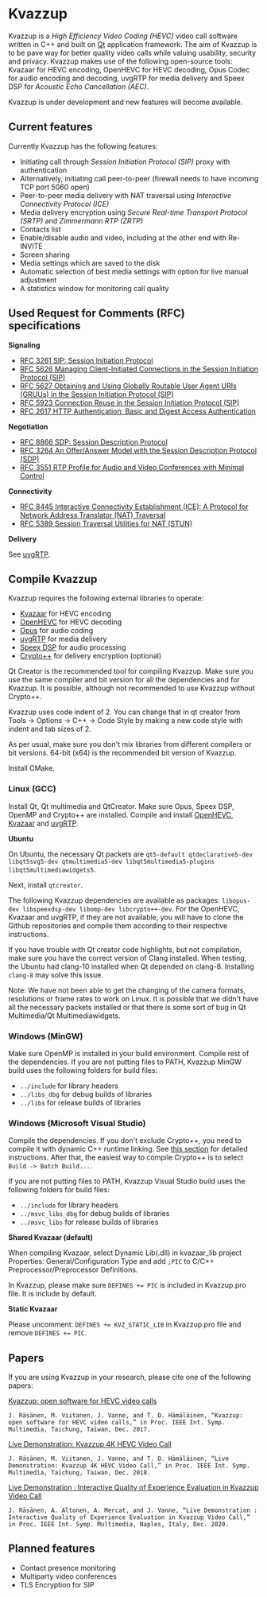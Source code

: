 Kvazzup
=======

Kvazzup is a *High Efficiency Video Coding (HEVC)* video call software written in C++ and built on [Qt](https://www.qt.io/) application framework. The aim of Kvazzup is to be pave way for better quality video calls while valuing usability, security and privacy. Kvazzup makes use of the following open-source tools: Kvazaar for HEVC encoding, OpenHEVC for HEVC decoding, Opus Codec for audio encoding and decoding, uvgRTP for media delivery and Speex DSP for *Acoustic Echo Cancellation (AEC)*. 

Kvazzup is under development and new features will become available.

## Current features 

Currently Kvazzup has the following features:
- Initiating call through *Session Initiation Protocol (SIP)* proxy with authentication
- Alternatively, initiating call peer-to-peer (firewall needs to have incoming TCP port 5060 open)
- Peer-to-peer media delivery with NAT traversal using *Interactive Connectivity Protocol (ICE)*
- Media delivery encryption using *Secure Real-time Transport Protocol (SRTP)* and *Zimmermann RTP (ZRTP)*
- Contacts list
- Enable/disable audio and video, including at the other end with Re-INVITE
- Screen sharing
- Media settings which are saved to the disk
- Automatic selection of best media settings with option for live manual adjustment
- A statistics window for monitoring call quality

## Used Request for Comments (RFC) specifications

**Signaling**
- [RFC 3261 SIP: Session Initiation Protocol](https://www.rfc-editor.org/rfc/rfc3261)
- [RFC 5626 Managing Client-Initiated Connections in the Session Initiation Protocol (SIP)](https://www.rfc-editor.org/rfc/rfc5626)
- [RFC 5627 Obtaining and Using Globally Routable User Agent URIs (GRUUs) in the Session Initiation Protocol (SIP)](https://www.rfc-editor.org/rfc/rfc5627)
- [RFC 5923 Connection Reuse in the Session Initiation Protocol (SIP)](https://www.rfc-editor.org/rfc/rfc5923)
- [RFC 2617 HTTP Authentication: Basic and Digest Access Authentication](https://www.rfc-editor.org/rfc/rfc2617)

**Negotiation**
- [RFC 8866 SDP: Session Description Protocol](https://datatracker.ietf.org/doc/html/rfc8866)
- [RFC 3264 An Offer/Answer Model with the Session Description Protocol (SDP)](https://www.rfc-editor.org/rfc/rfc3264.html)
- [RFC 3551 RTP Profile for Audio and Video Conferences with Minimal Control](https://www.rfc-editor.org/rfc/rfc3551)

**Connectivity**
- [RFC 8445 Interactive Connectivity Establishment (ICE): A Protocol for Network Address Translator (NAT) Traversal](https://www.rfc-editor.org/rfc/rfc8445)
- [RFC 5389 Session Traversal Utilities for NAT (STUN)](https://www.rfc-editor.org/rfc/rfc5389)

**Delivery**

See [uvgRTP](https://github.com/ultravideo/uvgRTP).

## Compile Kvazzup

Kvazzup requires the following external libraries to operate: 
- [Kvazaar](https://github.com/ultravideo/kvazaar) for HEVC encoding
- [OpenHEVC](https://github.com/OpenHEVC/openHEVC) for HEVC decoding
- [Opus](http://opus-codec.org/) for audio coding
- [uvgRTP](https://github.com/ultravideo/uvgRTP) for media delivery
- [Speex DSP](https://www.speex.org/) for audio processing
- [Crypto++](https://cryptopp.com/) for delivery encryption (optional)

Qt Creator is the recommended tool for compiling Kvazzup. Make sure you use the same compiler and bit version for all the dependencies and for Kvazzup. It is possible, although not recommended to use Kvazzup without Crypto++.

Kvazzup uses code indent of 2. You can change that in qt creator from Tools -> Options -> C++ -> Code Style by making a new code style with indent and tab sizes of 2.

As per usual, make sure you don't mix libraries from different compilers or bit versions. 64-bit (x64) is the recommended bit version of Kvazzup.

Install CMake.

### Linux (GCC)

Install Qt, Qt multimedia and QtCreator. Make sure Opus, Speex DSP, OpenMP and Crypto++ are installed. Compile and install [OpenHEVC](https://github.com/OpenHEVC/openHEVC), [Kvazaar](https://github.com/ultravideo/kvazaar) and [uvgRTP](https://github.com/ultravideo/uvgRTP).

**Ubuntu**

On Ubuntu, the necessary Qt packets are `qt5-default qtdeclarative5-dev libqt5svg5-dev qtmultimedia5-dev libqt5multimedia5-plugins libqt5multimediawidgets5`.

Next, install `qtcreator`.

The following Kvazzup dependencies are available as packages: `libopus-dev libspeexdsp-dev libomp-dev libcrypto++-dev`. For the OpenHEVC, Kvazaar and uvgRTP, if they are not available, you will have to clone the Github repositories and compile them according to their respective instructions.

If you have trouble with Qt creator code highlights, but not compilation, make sure you have the correct version of Clang installed. When testing, the Ubuntu had clang-10 installed when Qt depended on clang-8. Installing `clang-8` may solve this issue.

Note: We have not been able to get the changing of the camera formats, resolutions or frame rates to work on Linux. It is possible that we didn't have all the necessary packets installed or that there is some sort of bug in Qt Multimedia/Qt Multimediawidgets.

### Windows (MinGW)

Make sure OpenMP is installed in your build environment. Compile rest of the dependencies. If you are not putting files to PATH, Kvazzup MinGW build uses the following folders for build files:
- `../include` for library headers
- `../libs_dbg` for debug builds of libraries
- `../libs` for release builds of libraries

### Windows (Microsoft Visual Studio)

Compile the dependencies. If you don't exclude Crypto++, you need to compile it with dynamic C++ runtime linking. See [this section](https://cryptopp.com/wiki/Visual_Studio#Runtime_Linking) for detailed instructions. After that, the easiest way to compile Crypto++ is to select `Build -> Batch Build...`.

If you are not putting files to PATH, Kvazzup Visual Studio build uses the following folders for build files:
- `../include` for library headers
- `../msvc_libs_dbg` for debug builds of libraries
- `../msvc_libs` for release builds of libraries

**Shared Kvazaar (default)**

When compiling Kvazaar, select Dynamic Lib(.dll) in kvazaar_lib project Properties: General/Configuration Type and add `;PIC` to C/C++ Preprocessor/Preprocessor Definitions. 

In Kvazzup, please make sure `DEFINES += PIC` is included in Kvazzup.pro file. It is include by default.

**Static Kvazaar**

Please uncomment: `DEFINES += KVZ_STATIC_LIB` in Kvazzup.pro file and remove `DEFINES += PIC`.

## Papers

If you are using Kvazzup in your research, please cite one of the following papers: <br>

[Kvazzup: open software for HEVC video calls](https://urn.fi/URN:NBN:fi:tty-201908262019)

`J. Räsänen, M. Viitanen, J. Vanne, and T. D. Hämäläinen, “Kvazzup: open software for HEVC video calls,” in Proc. IEEE Int. Symp. Multimedia, Taichung, Taiwan, Dec. 2017. `

[Live Demonstration: Kvazzup 4K HEVC Video Call](https://urn.fi/URN:NBN:fi:tty-201908231999)

`J. Räsänen, M. Viitanen, J. Vanne, and T. D. Hämäläinen, “Live Demonstration: Kvazzup 4K HEVC Video Call,” in Proc. IEEE Int. Symp. Multimedia, Taichung, Taiwan, Dec. 2018. `

[Live Demonstration : Interactive Quality of Experience Evaluation in Kvazzup Video Call](https://urn.fi/URN:NBN:fi:tuni-202102041923)

`J. Räsänen, A. Altonen, A. Mercat, and J. Vanne, “Live Demonstration : Interactive Quality of Experience Evaluation in Kvazzup Video Call,” in Proc. IEEE Int. Symp. Multimedia, Naples, Italy, Dec. 2020. `

## Planned features

- Contact presence monitoring
- Multiparty video conferences
- TLS Encryption for SIP
